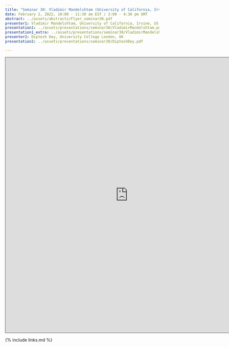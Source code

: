 ```yaml
---
title: "Seminar 30: Vladimir Mandelshtam (University of California, Irvine, US) and Diptesh Dey (University College London, UK)"
date: February 2, 2022, 10:00 - 11:30 am EST / 3:00 - 4:30 pm GMT
abstract: ../assets/abstracts/Flyer_seminar30.pdf
presenter1: Vladimir Mandelshtam, University of California, Irvine, US
presentation1: ../assets/presentations/seminar30/VladimirMandelshtam.pdf
presentation1_extra: ../assets/presentations/seminar30/VladimirMandelshtam.pptx
presenter2: Diptesh Dey, University College London, UK
presentation2: ../assets/presentations/seminar30/DipteshDey.pdf

---
```


<iframe src="https://ub.hosted.panopto.com/Panopto/Pages/Embed.aspx?id=9e8ecf66-aadd-4bdb-a66c-ae300117f156
&autoplay=false&offerviewer=true&showtitle=true&showbrand=false&captions=false&interactivity=all" height="900" width="800" 
style="border: 1px solid #464646;" allowfullscreen allow="autoplay"></iframe>


{% include links.md %}



